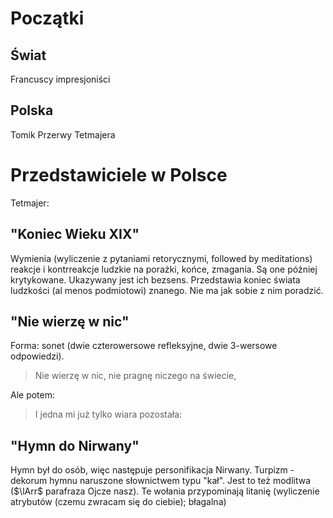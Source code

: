 # Początki
## Świat
Francuscy impresjoniści
## Polska
Tomik Przerwy Tetmajera

# Przedstawiciele w Polsce
Tetmajer:
## "Koniec Wieku XIX"
Wymienia (wyliczenie z pytaniami retorycznymi, followed by meditations) reakcje i kontrreakcje ludzkie na porażki, końce, zmagania. Są one później krytykowane. Ukazywany jest ich bezsens. Przedstawia koniec świata ludzkości (al menos podmiotowi) znanego. Nie ma jak sobie z nim poradzić.
## "Nie wierzę w nic"
Forma: sonet (dwie czterowersowe refleksyjne, dwie 3-wersowe odpowiedzi).  

> Nie wierzę w nic, nie pragnę niczego na świecie,  

Ale potem:  

> I jedna mi już tylko wiara pozostała:  

## "Hymn do Nirwany"
Hymn był do osób, więc następuje personifikacja Nirwany. Turpizm -dekorum hymnu naruszone słownictwem typu "kał". Jest to też modlitwa ($\lArr$ parafraza Ojcze nasz). Te wołania przypominają litanię (wyliczenie atrybutów (czemu zwracam się do ciebie); błagalna)